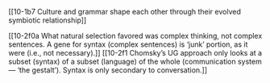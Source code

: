 [[10-1b7 Culture and grammar shape each other through their evolved symbiotic relationship]]

[[10-2f0a What natural selection favored was complex thinking, not complex sentences. A gene for syntax (complex sentences) is ‘junk’ portion, as it were (i.e., not necessary).]]
[[10-2f1 Chomsky’s UG approach only looks at a subset (syntax) of a subset (language) of the whole (communication system — ‘the gestalt’). Syntax is only secondary to conversation.]]